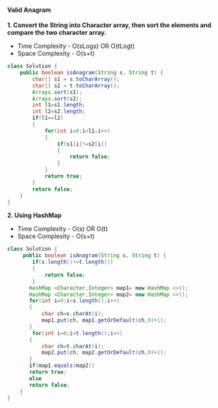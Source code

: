 #### Valid Anagram

**1. Convert the String into Character array, then sort the elements and compare the two character array.**

- Time Complexity - O(sLogs) OR O(tLogt)
- Space Complexity - O(s+t)

```java
class Solution {
    public boolean isAnagram(String s, String t) {
        char[] s1 = s.toCharArray();
        char[] s2 = t.toCharArray();
        Arrays.sort(s1);
        Arrays.sort(s2);
        int l1=s1.length;
        int l2=s2.length;
        if(l1==l2)
        {
            for(int i=0;i<l1;i++)
            {
                if(s1[i]!=s2[i])
                {
                    return false;
                }
            }
            return true;
        }
        return false;
    }
}
```

**2. Using HashMap**

- Time Complexity - O(s) OR O(t)
- Space Complexity - O(s+t)

```java
class Solution {
 	 public boolean isAnagram(String s, String t) {
        if(s.length()!=t.length())
        {
            return false;
        }
       HashMap <Character,Integer> map1= new HashMap <>();
       HashMap <Character,Integer> map2= new HashMap <>();
       for(int i=0;i<s.length();i++)
       {
           char ch=s.charAt(i);
           map1.put(ch, map1.getOrDefault(ch,0)+1);
       }
        for(int i=0;i<t.length();i++)
       {
           char ch=t.charAt(i);
           map2.put(ch, map2.getOrDefault(ch,0)+1);
       }
       if(map1.equals(map2))
       return true;
       else
       return false;
    }
}
```

